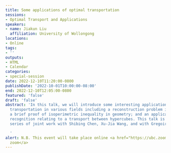 ```yaml
---
title: Some applications of optimal transportation
sessions:
- Optimal Transport and Applications
speakers:
- name: Jiakun Liu
  affiliation: University of Wollongong
locations:
- Online
tags:
- ''
outputs:
- HTML
- Calendar
categories:
- special-session
date: 2022-12-10T11:20:00-0800
publishDate: '2022-10-01T10:00:00-08:00'
end: 2022-12-10T12:05:00-0800
featured: 'false'
draft: 'false'
abstract: 'In this talk, we will introduce some interesting applications of optimal
  transportation in various fields including a reconstruction problem in cosmology;
  a brief proof of isoperimetric inequality in geometry; and an application in image
  recognition relating to a transport between hypercubes. This talk is based on a
  series of joint work with Shibing Chen, Xu-Jia Wang, and with Gregoire Loeper.

  '
alert: N.B. This event will take place online <a href="https://ubc.zoom.us/j/69961568613?pwd=eUJ4SFRneGIxbmdGUkQ5OEFLeHhudz09">via
  zoom</a>
---
```

